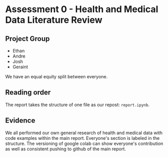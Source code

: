 # Assessment 0 - Health and Medical Data Literature Review

## Project Group

- Ethan
- Andre
- Josh
- Geraint

We have an equal equity split between everyone.

## Reading order

The report takes the structure of one file as our repost: `report.ipynb`.

## Evidence

We all performed our own general research of health and medical data with code examples within the main report.
Everyone's section is labeled in the structure.
The versioning of google colab can show everyone's contribution as well as consistent pushing to github of the main report.
